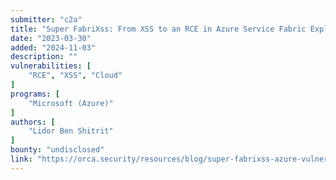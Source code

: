 ```yaml
---
submitter: "c2a"
title: "Super FabriXss: From XSS to an RCE in Azure Service Fabric Explorer by Abusing an Event Tab Cluster Toggle (CVE-2023-23383)"
date: "2023-03-30"
added: "2024-11-03"
description: ""
vulnerabilities: [
    "RCE", "XSS", "Cloud"
]
programs: [
    "Microsoft (Azure)"
]
authors: [
    "Lidor Ben Shitrit"
]
bounty: "undisclosed"
link: "https://orca.security/resources/blog/super-fabrixss-azure-vulnerability/"
---
```




